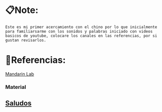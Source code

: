 

# 📋Note:
	
	Este es mi primer acercamiento con el chino por lo que inicialmente para familiarsarme con los sonidos y palabras iniciado con videos basicos de youtube, colocare los canales en las referencias, por si gustan revisarlos. 


# 🔗Referencias:


[Mandarin Lab]([www.youtube.com/@MandarinLab](http://www.youtube.com/@MandarinLab))


### Material
## [Saludos](https://github.com/Gru11a/Chinese/blob/master/Saludos.pdf)